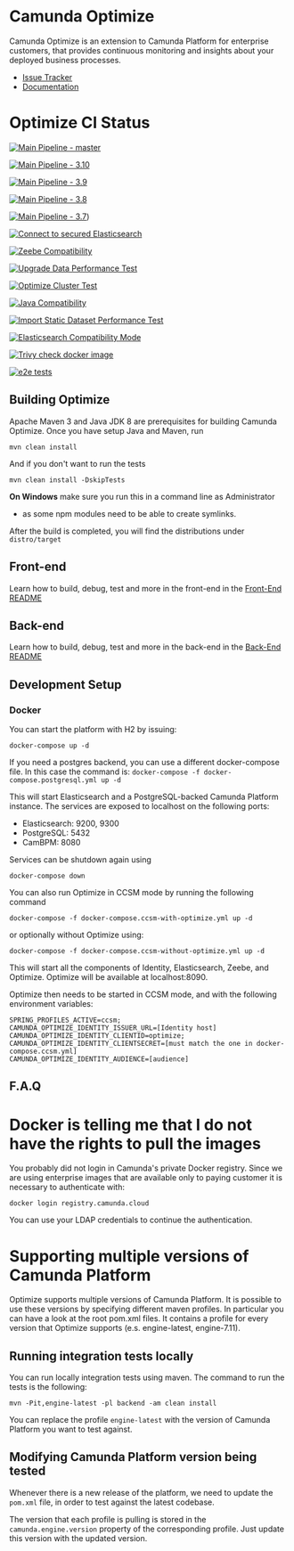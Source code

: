 # Camunda Optimize

Camunda Optimize is an extension to Camunda Platform for enterprise customers,
that provides continuous monitoring and insights about your deployed
business processes.

* [Issue Tracker](https://app.camunda.com/jira/secure/RapidBoard.jspa?rapidView=49)
* [Documentation](https://docs.camunda.io/docs/components/optimize/what-is-optimize/)

# Optimize CI Status

[![Main Pipeline - master](https://github.com/camunda/camunda-optimize/actions/workflows/ci.yml/badge.svg)](https://github.com/camunda/camunda-optimize/actions/workflows/ci.yml?query=branch%3Amaster)

[![Main Pipeline - 3.10](https://github.com/camunda/camunda-optimize/actions/workflows/ci.yml/badge.svg?branch=maintenance%2F3.10)](https://github.com/camunda/camunda-optimize/actions/workflows/ci.yml?query=branch%3Amaintenance%2F3.10)

[![Main Pipeline - 3.9](https://github.com/camunda/camunda-optimize/actions/workflows/ci.yml/badge.svg?branch=maintenance%2F3.9)](https://github.com/camunda/camunda-optimize/actions/workflows/ci.yml?query=branch%3Amaintenance%2F3.9)

[![Main Pipeline - 3.8](https://github.com/camunda/camunda-optimize/actions/workflows/ci.yml/badge.svg?branch=maintenance%2F3.8)](https://github.com/camunda/camunda-optimize/actions/workflows/ci.yml?query=branch%3Amaintenance%2F3.8)

[![Main Pipeline - 3.7](https://github.com/camunda/camunda-optimize/actions/workflows/ci.yml/badge.svg?branch=maintenance%2F3.7)](https://github.com/camunda/camunda-optimize/actions/workflows/ci.yml?query=branch%3Amaintenance%2F3.7))

[![Connect to secured Elasticsearch](https://github.com/camunda/camunda-optimize/actions/workflows/connect-to-secured-es.yml/badge.svg)](https://github.com/camunda/camunda-optimize/actions/workflows/connect-to-secured-es.yml)

[![Zeebe Compatibility](https://github.com/camunda/camunda-optimize/actions/workflows/zeebe-compatibility.yml/badge.svg)](https://github.com/camunda/camunda-optimize/actions/workflows/zeebe-compatibility.yml)

[![Upgrade Data Performance Test](https://github.com/camunda/camunda-optimize/actions/workflows/upgrade-data-performance.yml/badge.svg)](https://github.com/camunda/camunda-optimize/actions/workflows/upgrade-data-performance.yml)

[![Optimize Cluster Test](https://github.com/camunda/camunda-optimize/actions/workflows/cluster-test.yml/badge.svg)](https://github.com/camunda/camunda-optimize/actions/workflows/cluster-test.yml)

[![Java Compatibility](https://github.com/camunda/camunda-optimize/actions/workflows/java-compatibility.yml/badge.svg)](https://github.com/camunda/camunda-optimize/actions/workflows/java-compatibility-mode.yml)

[![Import Static Dataset Performance Test](https://github.com/camunda/camunda-optimize/actions/workflows/import-static-data-performance.yml/badge.svg)](https://github.com/camunda/camunda-optimize/actions/workflows/import-static-data-performance.yml)

[![Elasticsearch Compatibility Mode](https://github.com/camunda/camunda-optimize/actions/workflows/elasticsearch_compatibility.yml/badge.svg)](https://github.com/camunda/camunda-optimize/actions/workflows/elasticsearch_compatibility.yml)

[![Trivy check docker image](https://github.com/camunda/camunda-optimize/actions/workflows/trivy-check.yml/badge.svg)](https://github.com/camunda/camunda-optimize/actions/workflows/trivy-check.yml)

[![e2e tests](https://github.com/camunda/camunda-optimize/actions/workflows/e2e-tests.yml/badge.svg)](https://github.com/camunda/camunda-optimize/actions/workflows/e2e-tests.yml)

## Building Optimize

Apache Maven 3 and Java JDK 8 are prerequisites for building Camunda
Optimize. Once you have setup Java and Maven, run

```
mvn clean install
```

And if you don't want to run the tests
```
mvn clean install -DskipTests
```

**On Windows** make sure you run this in a command line as Administrator
- as some npm modules need to be able to create symlinks.

After the build is completed, you will find the distributions under ```
distro/target ```

## Front-end

Learn how to build, debug, test and more in the front-end in the [Front-End README](client/README.md)

## Back-end

Learn how to build, debug, test and more in the back-end in the [Back-End README](backend/README.md)

## Development Setup

### Docker

You can start the platform with H2 by issuing:
```
docker-compose up -d
```

If you need a postgres backend, you can use a different docker-compose
file. In this case the command is: ``` docker-compose -f
docker-compose.postgresql.yml up -d ```

This will start Elasticsearch and a PostgreSQL-backed Camunda Platform instance.
The services are exposed to localhost on the following ports:
- Elasticsearch: 9200, 9300
- PostgreSQL: 5432
- CamBPM: 8080

Services can be shutdown again using
```
docker-compose down
```

You can also run Optimize in CCSM mode by running the following command

```
docker-compose -f docker-compose.ccsm-with-optimize.yml up -d
```
or optionally without Optimize using:
```
docker-compose -f docker-compose.ccsm-without-optimize.yml up -d
```

This will start all the components of Identity, Elasticsearch, Zeebe, and Optimize. Optimize will be available at localhost:8090. 

Optimize then needs to be started in CCSM mode, and with the following environment variables:
```
SPRING_PROFILES_ACTIVE=ccsm;
CAMUNDA_OPTIMIZE_IDENTITY_ISSUER_URL=[Identity host]
CAMUNDA_OPTIMIZE_IDENTITY_CLIENTID=optimize;
CAMUNDA_OPTIMIZE_IDENTITY_CLIENTSECRET=[must match the one in docker-compose.ccsm.yml]
CAMUNDA_OPTIMIZE_IDENTITY_AUDIENCE=[audience]
```

## F.A.Q

# Docker is telling me that I do not have the rights to pull the images

You probably did not login in Camunda's private Docker registry. Since we
are using enterprise images that are available only to paying customer it
is necessary to authenticate with:

```
docker login registry.camunda.cloud
```

You can use your LDAP credentials to continue the authentication.

# Supporting multiple versions of Camunda Platform

Optimize supports multiple versions of Camunda Platform. It is possible to use these
versions by specifying different maven profiles. In particular you can
have a look at the root pom.xml files. It contains a profile for every
version that Optimize supports (e.s. engine-latest, engine-7.11).

## Running integration tests locally

You can run locally integration tests using maven. The command to run the
tests is the following:

```
mvn -Pit,engine-latest -pl backend -am clean install
```

You can replace the profile `engine-latest` with the version of Camunda Platform you
want to test against.

## Modifying Camunda Platform version being tested

Whenever there is a new release of the platform, we need to update the
`pom.xml` file, in order to test against the latest codebase.

The version that each profile is pulling is stored in the
`camunda.engine.version` property of the corresponding profile. Just
update this version with the updated version.
